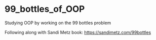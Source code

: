 # 99_bottles_of_OOP

Studying OOP by working on the 99 bottles problem

Following along with Sandi Metz book:
https://sandimetz.com/99bottles
